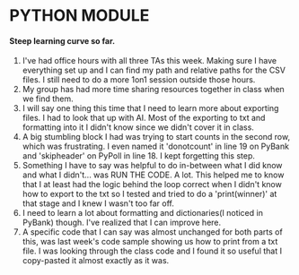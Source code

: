 # PYTHON MODULE

#### Steep learning curve so far.

1. I've had office hours with all three TAs this week. Making sure I have everything set up and I can find my path and relative paths for the CSV files. I still need to do a more 1on1 session outside those hours.
2. My group has had more time sharing resources together in class when we find them.
3. I will say one thing this time that I need to learn more about exporting files. I had to look that up with AI. Most of the exporting to txt and formatting into it I didn't know since we didn't cover it in class.
4. A big stumbling block I had was trying to start counts in the second row, which was frustrating. I even named it 'donotcount' in line 19 on PyBank and 'skipheader' on PyPoll in line 18. I kept forgetting this step.
5. Something I have to say was helpful to do in-between what I did know and what I didn't... was RUN THE CODE. A lot. This helped me to know that I at least had the logic behind the loop correct when I didn't know how to export to the txt so I tested and tried to do a 'print(winner)' at that stage and I knew I wasn't too far off.
6. I need to learn a lot about formatting and dictionaries(I noticed in PyBank) though. I've realized that I can improve here.
7. A specific code that I can say was almost unchanged for both parts of this, was last week's code sample showing us how to print from a txt file. I was looking through the class code and I found it so useful that I copy-pasted it almost exactly as it was.
